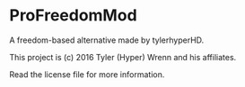 # ProFreedomMod #

A freedom-based alternative made by tylerhyperHD.

This project is (c) 2016 Tyler (Hyper) Wrenn and his affiliates.

Read the license file for more information.